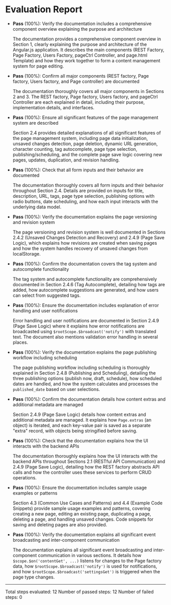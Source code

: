 # Evaluation Report

- **Pass** (100%): Verify the documentation includes a comprehensive component overview explaining the purpose and architecture

    The documentation provides a comprehensive component overview in Section 1, clearly explaining the purpose and architecture of the Angular.js application. It describes the main components (REST Factory, Page Factory, Users Factory, pageCtrl Controller, and page.html Template) and how they work together to form a content management system for page editing.

- **Pass** (100%): Confirm all major components (REST factory, Page factory, Users factory, and Page controller) are documented

    The documentation thoroughly covers all major components in Sections 2 and 3. The REST factory, Page factory, Users factory, and pageCtrl Controller are each explained in detail, including their purpose, implementation details, and interfaces.

- **Pass** (100%): Ensure all significant features of the page management system are described

    Section 2.4 provides detailed explanations of all significant features of the page management system, including page data initialization, unsaved changes detection, page deletion, dynamic URL generation, character counting, tag autocomplete, page type selection, publishing/scheduling, and the complete page save logic covering new pages, updates, duplication, and revision handling.

- **Pass** (100%): Check that all form inputs and their behavior are documented

    The documentation thoroughly covers all form inputs and their behavior throughout Section 2.4. Details are provided on inputs for title, description, URL, tags, page type selection, publishing options with radio buttons, date scheduling, and how each input interacts with the underlying data model.

- **Pass** (100%): Verify the documentation explains the page versioning and revision system

    The page versioning and revision system is well documented in Sections 2.4.2 (Unsaved Changes Detection and Recovery) and 2.4.9 (Page Save Logic), which explains how revisions are created when saving pages and how the system handles recovery of unsaved changes from localStorage.

- **Pass** (100%): Confirm the documentation covers the tag system and autocomplete functionality

    The tag system and autocomplete functionality are comprehensively documented in Section 2.4.6 (Tag Autocomplete), detailing how tags are added, how autocomplete suggestions are generated, and how users can select from suggested tags.

- **Pass** (100%): Ensure the documentation includes explanation of error handling and user notifications

    Error handling and user notifications are documented in Section 2.4.9 (Page Save Logic) where it explains how error notifications are broadcasted using `$rootScope.$broadcast('notify')` with translated text. The document also mentions validation error handling in several places.

- **Pass** (100%): Verify the documentation explains the page publishing workflow including scheduling

    The page publishing workflow including scheduling is thoroughly explained in Section 2.4.8 (Publishing and Scheduling), detailing the three publishing options (publish now, draft, schedule), how scheduled dates are handled, and how the system calculates and processes the `published_date` based on user selections.

- **Pass** (100%): Confirm the documentation details how content extras and additional metadata are managed

    Section 2.4.9 (Page Save Logic) details how content extras and additional metadata are managed. It explains how `Page.extras` (an object) is iterated, and each key-value pair is saved as a separate "extra" record, with objects being stringified before saving.

- **Pass** (100%): Check that the documentation explains how the UI interacts with the backend APIs

    The documentation thoroughly explains how the UI interacts with the backend APIs throughout Sections 2.1 (RESTful API Communication) and 2.4.9 (Page Save Logic), detailing how the REST factory abstracts API calls and how the controller uses these services to perform CRUD operations.

- **Pass** (100%): Ensure the documentation includes sample usage examples or patterns

    Section 4.3 (Common Use Cases and Patterns) and 4.4 (Example Code Snippets) provide sample usage examples and patterns, covering creating a new page, editing an existing page, duplicating a page, deleting a page, and handling unsaved changes. Code snippets for saving and deleting pages are also provided.

- **Pass** (100%): Verify the documentation explains all significant event broadcasting and inter-component communication

    The documentation explains all significant event broadcasting and inter-component communication in various sections. It details how `$scope.$on('contentGet', ...)` listens for changes to the Page factory data, how `$rootScope.$broadcast('notify')` is used for notifications, and how `$rootScope.$broadcast('settingsGet')` is triggered when the page type changes.

---

Total steps evaluated: 12
Number of passed steps: 12
Number of failed steps: 0